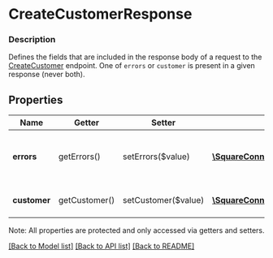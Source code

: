 # CreateCustomerResponse

### Description

Defines the fields that are included in the response body of a request to the [CreateCustomer](#endpoint-createcustomer) endpoint.  One of `errors` or `customer` is present in a given response (never both).

## Properties
Name | Getter | Setter | Type | Description | Notes
------------ | ------------- | ------------- | ------------- | ------------- | -------------
**errors** | getErrors() | setErrors($value) | [**\SquareConnect\Model\Error[]**](Error.md) | Any errors that occurred during the request. | [optional] 
**customer** | getCustomer() | setCustomer($value) | [**\SquareConnect\Model\Customer**](Customer.md) | The created customer. | [optional] 

Note: All properties are protected and only accessed via getters and setters.

[[Back to Model list]](../../README.md#documentation-for-models) [[Back to API list]](../../README.md#documentation-for-api-endpoints) [[Back to README]](../../README.md)

